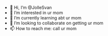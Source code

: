 - 👋 Hi, I’m @JolleSvan
- 👀 I’m interested in ur mom
- 🌱 I’m currently learning abt ur mom
- 💞️ I’m looking to collaborate on getting ur mom
- 📫 How to reach me: call ur mom

<!---
JolleSvan/JolleSvan is a ✨ special ✨ repository because its `README.md` (this file) appears on your GitHub profile.
You can click the Preview link to take a look at your changes.
--->
